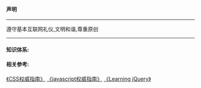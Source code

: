 #### 声明

---

遵守基本互联网礼仪,文明和谐,尊重原创

---

#### 知识体系:


#### 相关参考:
[《CSS权威指南》](#)
[《javascript权威指南》](#)
[《Learning jQuery》](#)
